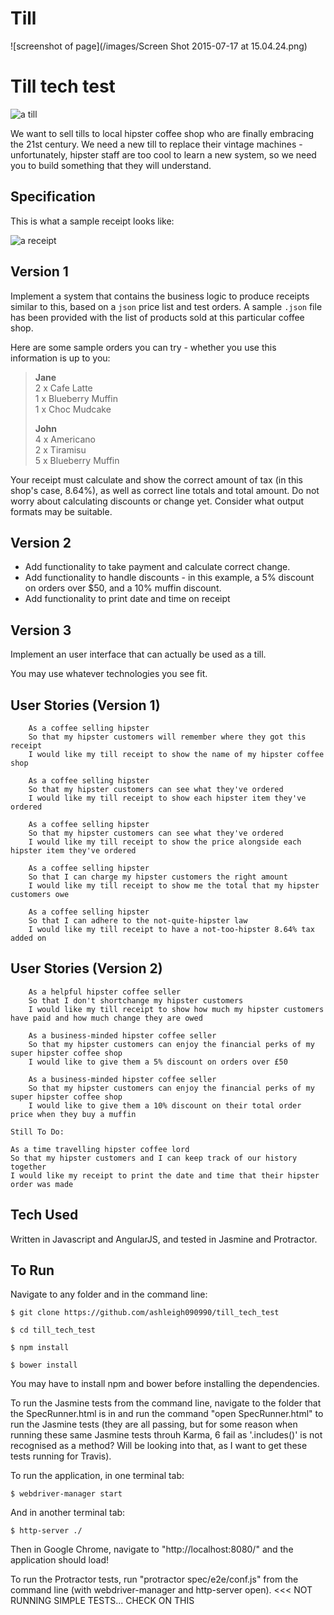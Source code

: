 Till
====

![screenshot of page](/images/Screen Shot 2015-07-17 at 15.04.24.png)

Till tech test
==============

![a till](/images/till.jpg)

We want to sell tills to local hipster coffee shop who are finally embracing the 21st century. We need a new till to replace their vintage machines - unfortunately, hipster staff are too cool to learn a new system, so we need you to build something that they will understand.

Specification
-------------

This is what a sample receipt looks like:

![a receipt](/images/receipt.jpg)

Version 1
---------

Implement a system that contains the business logic to produce receipts similar to this, based on a `json` price list and test orders. A sample `.json` file has been provided with the list of products sold at this particular coffee shop. 

Here are some sample orders you can try - whether you use this information is up to you:

> **Jane**  
> 2 x Cafe Latte  
> 1 x Blueberry Muffin  
> 1 x Choc Mudcake  
>
> **John**  
> 4 x Americano  
> 2 x Tiramisu  
> 5 x Blueberry Muffin  

Your receipt must calculate and show the correct amount of tax (in this shop's case, 8.64%), as well as correct line totals and total amount. Do not worry about calculating discounts or change yet. Consider what output formats may be suitable.

Version 2
---------

- Add functionality to take payment and calculate correct change.  
- Add functionality to handle discounts - in this example, a 5% discount on orders over $50, and a 10% muffin discount.
- Add functionality to print date and time on receipt

Version 3
---------

Implement an user interface that can actually be used as a till.

You may use whatever technologies you see fit.

User Stories (Version 1)
------------

```
	As a coffee selling hipster
	So that my hipster customers will remember where they got this receipt
	I would like my till receipt to show the name of my hipster coffee shop

	As a coffee selling hipster
	So that my hipster customers can see what they've ordered
	I would like my till receipt to show each hipster item they've ordered

	As a coffee selling hipster
	So that my hipster customers can see what they've ordered
	I would like my till receipt to show the price alongside each hipster item they've ordered

	As a coffee selling hipster
	So that I can charge my hipster customers the right amount
	I would like my till receipt to show me the total that my hipster customers owe

	As a coffee selling hipster
	So that I can adhere to the not-quite-hipster law
	I would like my till receipt to have a not-too-hipster 8.64% tax added on
```

User Stories (Version 2)
------------

```
	As a helpful hipster coffee seller
	So that I don't shortchange my hipster customers
	I would like my till receipt to show how much my hipster customers have paid and how much change they are owed

	As a business-minded hipster coffee seller
	So that my hipster customers can enjoy the financial perks of my super hipster coffee shop
	I would like to give them a 5% discount on orders over £50

	As a business-minded hipster coffee seller
	So that my hipster customers can enjoy the financial perks of my super hipster coffee shop
	I would like to give them a 10% discount on their total order price when they buy a muffin

Still To Do:

As a time travelling hipster coffee lord
So that my hipster customers and I can keep track of our history together
I would like my receipt to print the date and time that their hipster order was made
```

Tech Used
---------
Written in Javascript and AngularJS, and tested in Jasmine and Protractor.

To Run
-------
Navigate to any folder and in the command line:

```
$ git clone https://github.com/ashleigh090990/till_tech_test

$ cd till_tech_test

$ npm install

$ bower install
```

You may have to install npm and bower before installing the dependencies.

To run the Jasmine tests from the command line, navigate to the folder that the SpecRunner.html is in and run the command "open SpecRunner.html" to run the Jasmine tests (they are all passing, but for some reason when running these same Jasmine tests throuh Karma, 6 fail as '.includes()' is not recognised as a method? Will be looking into that, as I want to get these tests running for Travis).

To run the application, in one terminal tab:

```
$ webdriver-manager start
```

And in another terminal tab:

```
$ http-server ./
```

Then in Google Chrome, navigate to "http://localhost:8080/" and the application should load!

To run the Protractor tests, run "protractor spec/e2e/conf.js" from the command line (with webdriver-manager and http-server open). <<< NOT RUNNING SIMPLE TESTS... CHECK ON THIS